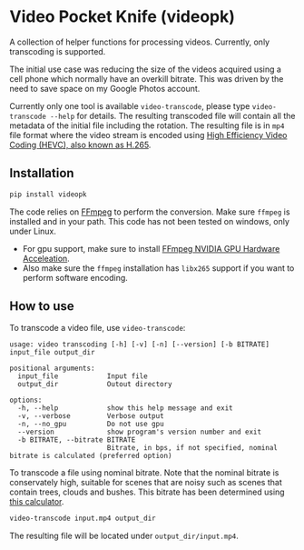 # Video Pocket Knife (videopk)

A collection of helper functions for processing videos. Currently, only transcoding is supported.

The initial use case was reducing the size of the videos acquired using a cell phone which normally have an overkill bitrate. This was driven by the need to save space on my Google Photos account.

Currently only one tool is available ```video-transcode```, please type ```video-transcode --help``` for details. The resulting transcoded file will contain all the metadata of the initial file including the rotation. The resulting file is in ```mp4``` file format where the video stream is encoded using [High Efficiency Video Coding (HEVC), also known as H.265](https://fr.wikipedia.org/wiki/H.265).

## Installation

```bash
pip install videopk
```

The code relies on [FFmpeg](https://www.ffmpeg.org/) to perform the conversion. Make sure ```ffmpeg``` is installed and in your path. This code has not been tested on windows, only under Linux.

* For gpu support, make sure to install [FFmpeg NVIDIA GPU Hardware Acceleation](https://docs.nvidia.com/video-technologies/video-codec-sdk/11.1/ffmpeg-with-nvidia-gpu/index.html). 
* Also make sure the ```ffmpeg``` installation has ```libx265``` support if you want to perform software encoding.

## How to use

To transcode a video file, use ```video-transcode```:
```
usage: video transcoding [-h] [-v] [-n] [--version] [-b BITRATE] input_file output_dir

positional arguments:
  input_file            Input file
  output_dir            Outout directory

options:
  -h, --help            show this help message and exit
  -v, --verbose         Verbose output
  -n, --no_gpu          Do not use gpu
  --version             show program's version number and exit
  -b BITRATE, --bitrate BITRATE
                        Bitrate, in bps, if not specified, nominal bitrate is calculated (preferred option)
```

To transcode a file using nominal bitrate. Note that the nominal bitrate is conservately high, suitable for scenes that are noisy such as scenes that contain trees, clouds and bushes. This bitrate has been determined using [this calculator](https://www.dr-lex.be/info-stuff/videocalc.html).

```bash
video-transcode input.mp4 output_dir
```

The resulting file will be located under ```output_dir/input.mp4```. 

